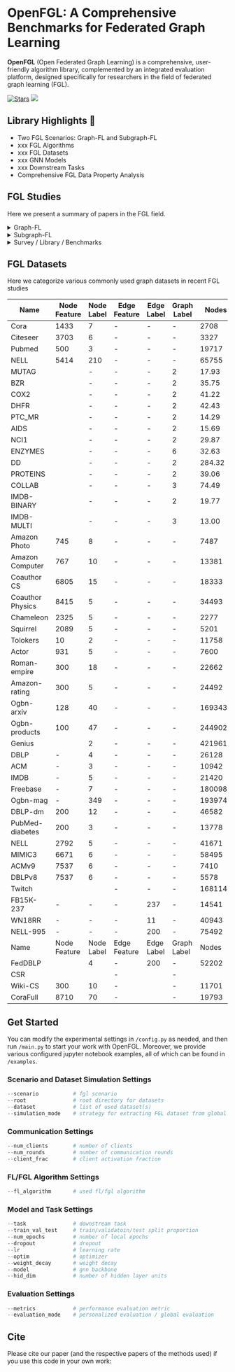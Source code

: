 # OpenFGL: A Comprehensive Benchmarks for Federated Graph Learning

**OpenFGL** (Open Federated Graph Learning) is a comprehensive, user-friendly algorithm library, complemented by an integrated evaluation platform, designed specifically for researchers in the field of federated graph learning (FGL).



[![Stars](https://img.shields.io/github/stars/zyl24/OpenFGL.svg?color=orange)](https://github.com/zyl24/OpenFGL/stargazers) ![](https://img.shields.io/github/last-commit/zyl24/OpenFGL) 
<!-- [![arXiv](https://img.shields.io/badge/arXiv-2312.04992-b31b1b.svg)](https://arxiv.org/abs/2312.04992) -->

 



## Library Highlights :rocket: 

- Two FGL Scenarios: Graph-FL and Subgraph-FL
- xxx FGL Algorithms
- xxx FGL Datasets
- xxx GNN Models
- xxx Downstream Tasks
- Comprehensive FGL Data Property Analysis




## FGL Studies
Here we present a summary of papers in the FGL field.






<details>
  <summary>Graph-FL</summary>
    
| Title | Venue | Year | Materials |
| ----- | ----- | ---- | --------- |
| Federated Graph Classification over Non-IID Graphs | NeurIPS  | 2021 | [[Paper]](https://proceedings.neurips.cc/paper/2021/hash/9c6947bd95ae487c81d4e19d3ed8cd6f-Abstract.html) [[Code]](https://github.com/Oxfordblue7/GCFL)  |
|Federated Learning on Non-IID Graphs via Structural Knowledge Sharing| AAAI| 2023| [[Paper]](https://ojs.aaai.org/index.php/AAAI/article/view/26187) [[Code]](https://github.com/yuetan031/fedstar) |

    
    
</details>


<details>
  <summary>Subgraph-FL</summary>
    
| Title | Venue | Year | Materials |
| ----- | ----- | ---- | --------- |
| Subgraph Federated Learning with Missing Neighbor Generation | NeurIPS  | 2021 | [[Paper]](https://proceedings.neurips.cc/paper/2021/hash/34adeb8e3242824038aa65460a47c29e-Abstract.html) [[Code]](https://github.com/zkhku/fedsage)    |
|FedGSL: Federated Graph Structure Learning for Local Subgraph Augmentation | ICBD| 2022| [[Paper]](https://ieeexplore.ieee.org/document/10020771) |
| Federated Node Classification over Graphs with Latent Link-type Heterogeneity| WWW|2023 | [[Paper]](https://dl.acm.org/doi/abs/10.1145/3543507.3583471) [[Code]](https://github.com/Oxfordblue7/FedLIT)|
| FedHGN: a federated framework for heterogeneous graph neural networks| IJCAI| 2023 | [[Paper]](https://dl.acm.org/doi/abs/10.24963/ijcai.2023/412) [[Code]](https://github.com/cynricfu/FedHGN)|
| Federated graph semantic and structural learning| IJCAI|2023 | [[Paper]](https://www.ijcai.org/proceedings/2023/0426.pdf) [[Code]](https://github.com/WenkeHuang/FGSSL)|
| Globally Consistent Federated Graph Autoencoder for Non-IID Graphs| IJCAI |2023 | [[Paper]](https://www.ijcai.org/proceedings/2023/0419.pdf) [[Code]](https://github.com/gcfgae/GCFGAE/)| 
|AdaFGL: A New Paradigm for Federated Node Classification with Topology Heterogeneity| ICDE| 2024 | [[Paper]](https://arxiv.org/abs/2401.11750) [[Code]](https://github.com/xkLi-Allen/AdaFGL) |
|FedGTA: Topology-aware Averaging for Federated Graph Learning | VLDB | 2024| [[Paper]](https://dl.acm.org/doi/abs/10.14778/3617838.3617842) [[Code]](https://github.com/xkLi-Allen/FedGTA)|
|Federated Graph Learning under Domain Shift with Generalizable Prototypes | AAAI | 2024 |[[Paper]](https://ojs.aaai.org/index.php/AAAI/article/view/29468) [[Code]](https://github.com/GuanchengWan/FGGP) | 
| FedGT: Federated Node Classification with Scalable Graph Transformer| arXiv| 2024| [[Paper]](https://arxiv.org/abs/2401.15203)|  
| FedGL: Federated graph learning framework with global self-supervision| IS | 2024| [[Paper]](https://www.sciencedirect.com/science/article/pii/S002002552301561X) |
| Deep Efficient Private Neighbor Generation for Subgraph Federated Learning| SDM| 2024 | [[Paper]](https://epubs.siam.org/doi/abs/10.1137/1.9781611978032.92)|


    
    
</details>


<details>
    <summary> Survey / Library / Benchmarks</summary>
    
| Title | Venue | Year | Materials |
| ----- | ----- | ---- | --------- |
| Federated graph learning--a position paper| arXiv | 2021 | [[Paper]](https://arxiv.org/abs/2105.11099)| 
|FedGraphNN: A Federated Learning System and Benchmark for Graph Neural Networks | arXiv|2021 | [[Paper]](https://arxiv.org/abs/2104.07145) [[Code]](https://github.com/FedML-AI/FedGraphNN)|
| Federated graph machine learning: A survey of concepts, techniques, and applications| SIGKDD | 2022 | [[Paper]](https://dl.acm.org/doi/abs/10.1145/3575637.3575644) |
| Federatedscope-gnn: Towards a unified, comprehensive and efficient package for federated graph learning| KDD| 2022 | [[Paper]](https://dl.acm.org/doi/abs/10.1145/3534678.3539112) [[Code]](https://github.com/alibaba/FederatedScope) |
|Federated Graph Neural Networks: Overview, Techniques, and Challenges|TNNLS| 2024 |[[Paper]](https://ieeexplore.ieee.org/abstract/document/10428063)|

</details>

## FGL Datasets 
Here we categorize various commonly used graph datasets in recent FGL studies


| Name | Node Feature | Node Label | Edge Feature | Edge Label | Graph Label | Nodes | Edges    | Graphs | Materials|
| ----------- | ------------ | ---------- | ------------ | ---------- | ----------- | ------ | --- | ------ | -------------------- |
| Cora | 1433 | 7          | -            | -       | -           | 2708   | 5429    | 1      | [[Paper]](https://arxiv.org/abs/1603.08861)                                                              |
| Citeseer    | 3703         | 6          | -            | -  | -           | 3327   | 4732   | 1      | [[Paper]](https://arxiv.org/abs/1603.08861)                                                              |
| Pubmed      | 500          | 3          | -            |   -    | -           | 19717  |44338   | 1      | [[Paper]](https://ojs.aaai.org/aimagazine/index.php/aimagazine/article/view/2157)                        |
| NELL        | 5414         | 210        | -            |  -   | -           | 65755  | 66144   | 1      | [[Paper]](https://ojs.aaai.org/index.php/AAAI/article/view/7519)                                         |
| MUTAG       |             | -          | -            | -      | 2           | 17.93  | 19.79 | 188    | [[Paper]](https://proceedings.neurips.cc/paper/2021/hash/9c6947bd95ae487c81d4e19d3ed8cd6f-Abstract.html) |
| BZR         |             | -          | -            | -      | 2           | 35.75  | 38.36  | 405    | [[Paper]](https://proceedings.neurips.cc/paper/2021/hash/9c6947bd95ae487c81d4e19d3ed8cd6f-Abstract.html) |
| COX2        |             | -          | -            | -      | 2           | 41.22  | 43.45 | 467    | [[Paper]](https://proceedings.neurips.cc/paper/2021/hash/9c6947bd95ae487c81d4e19d3ed8cd6f-Abstract.html) |
| DHFR        |             | -          | -            | -      | 2           | 42.43  | 44.54 | 467    | [[Paper]](https://proceedings.neurips.cc/paper/2021/hash/9c6947bd95ae487c81d4e19d3ed8cd6f-Abstract.html) |
| PTC_MR      |             | -          | -            | -     | 2           | 14.29  |14.69  | 344    | [[Paper]](https://proceedings.neurips.cc/paper/2021/hash/9c6947bd95ae487c81d4e19d3ed8cd6f-Abstract.html) |
| AIDS        |             | -          | -            | -  | 2           | 15.69  |16.20    | 2000   | [[Paper]](https://proceedings.neurips.cc/paper/2021/hash/9c6947bd95ae487c81d4e19d3ed8cd6f-Abstract.html) |
| NCI1        |             | -          | -            | -  | 2           | 29.87  |32.30     | 4110   | [[Paper]](https://proceedings.neurips.cc/paper/2021/hash/9c6947bd95ae487c81d4e19d3ed8cd6f-Abstract.html) |
| ENZYMES     |             | -          | -            |- | 6           | 32.63  | 62.14    | 600    | [[Paper]](https://proceedings.neurips.cc/paper/2021/hash/9c6947bd95ae487c81d4e19d3ed8cd6f-Abstract.html) |
| DD          |             | -          | -            | - | 2           | 284.32 |715.66   | 1178   | [[Paper]](https://proceedings.neurips.cc/paper/2021/hash/9c6947bd95ae487c81d4e19d3ed8cd6f-Abstract.html) |
| PROTEINS    |             | -          | -            | -  | 2           | 39.06  |72.82    | 1113   | [[Paper]](https://proceedings.neurips.cc/paper/2021/hash/9c6947bd95ae487c81d4e19d3ed8cd6f-Abstract.html) |
| COLLAB      |             | -          | -            | - | 3           | 74.49  | 2457.78    | 5000   | [[Paper]](https://proceedings.neurips.cc/paper/2021/hash/9c6947bd95ae487c81d4e19d3ed8cd6f-Abstract.html) |
| IMDB-BINARY |             | -          | -            | - | 2           | 19.77  | 96.53      | 1000   | [[Paper]](https://proceedings.neurips.cc/paper/2021/hash/9c6947bd95ae487c81d4e19d3ed8cd6f-Abstract.html) |
| IMDB-MULTI  |             | -          | -            | - | 3           | 13.00  |65.94      | 1500   | [[Paper]](https://proceedings.neurips.cc/paper/2021/hash/9c6947bd95ae487c81d4e19d3ed8cd6f-Abstract.html)|
| Amazon Photo | 745 | 8 | - | - | - | 7487 | 119043 | 1 | [[Paper]](https://arxiv.org/abs/1811.05868)|
| Amazon Computer | 767 | 10 | - | - | - | 13381 | 245778 | 1 | [[Paper]](https://arxiv.org/abs/1811.05868)|
| Coauthor CS | 6805 | 15 | - | - | - | 18333 | 81894 | 1 | [[Paper]](https://arxiv.org/abs/1811.05868)|
| Coauthor Physics | 8415 | 5 | - | - | - | 34493 | 247962 | 1 | [[Paper]](https://arxiv.org/abs/1811.05868)|
| Chameleon | 2325 | 5 | - | - | - | 2277 | 36101 | 1 | [[Paper]](https://arxiv.org/abs/2002.05287)|
| Squirrel | 2089 | 5 | - | - | - | 5201 | 216933 | 1 | [[Paper]](https://arxiv.org/abs/2002.05287)|
| Tolokers | 10 | 2 | - | - | - | 11758 | 519000 | 1 | [[Paper]](https://arxiv.org/abs/2302.11640)|
| Actor | 931 | 5 | - | - | - | 7600 | 29926 | 1 | [[Paper]](https://arxiv.org/abs/2002.05287)|
| Roman-empire | 300 | 18 | - | - | - | 22662 | 32927 | 1 | [[Paper]](https://arxiv.org/abs/2302.11640)|
| Amazon-rating | 300 | 5 | - | - | - | 24492 | 93050 | 1 | [[Paper]](https://arxiv.org/abs/2302.11640)|
| Ogbn-arxiv | 128 | 40 | - | - | - | 169343 | 2315598 | 1 | [[Paper]](https://proceedings.neurips.cc/paper/2020/hash/fb60d411a5c5b72b2e7d3527cfc84fd0-Abstract.html)|
| Ogbn-products | 100 | 47 | - | - | - | 2449029 | 61859140 | 1 | [[Paper]](https://proceedings.neurips.cc/paper/2020/hash/fb60d411a5c5b72b2e7d3527cfc84fd0-Abstract.html)|
| Genius |  | 2 | - | - | - | 421961 | 922868 | 1 | [[Paper]](https://ojs.aaai.org/index.php/ICWSM/article/view/18068)|
| DBLP | - | 4 | - | - | - | 26128 | 239566 | 1 | [[Paper]](https://openreview.net/forum?id=Qs81lLhOor)|
| ACM | - | 3 | - | - | - | 10942 | 547872 | 1 | [[Paper]](https://openreview.net/forum?id=Qs81lLhOor)|
| IMDB | - | 5 | - | - | - | 21420 | 86642 | 1 | [[Paper]](https://openreview.net/forum?id=Qs81lLhOor)|
| Freebase | - | 7 | - | - | - | 180098 | 1057688 | 1 | [[Paper]](https://openreview.net/forum?id=Qs81lLhOor)|
| Ogbn-mag | - | 349 | - | - | - | 1939743 | 21111007 | 1 | [[Paper]](https://arxiv.org/abs/2103.09430)|
| DBLP-dm | 200 | 12 | - | - | - | 46582 | 7097924 | 1 | [[Paper]](https://dl.acm.org/doi/abs/10.1145/3543507.3583471)|
| PubMed-diabetes | 200 | 3 | - | - | - | 13778 | 588529 | 1 | [[Paper]](https://dl.acm.org/doi/abs/10.1145/3543507.3583471)|
| NELL | 2792 | 5 | - | - | - | 41671 | 39250315 | 1 | [[Paper]](https://dl.acm.org/doi/abs/10.1145/3543507.3583471)|
| MIMIC3  | 6671 | 6 | - | - | - | 58495 | 30603469 | 1 | [[Paper]](https://dl.acm.org/doi/abs/10.1145/3543507.3583471)|
| ACMv9  | 7537 | 6 | - | - | - | 7410 | 11135 | 1 | [[Paper]](https://dl.acm.org/doi/abs/10.1145/3366423.3380219)|
| DBLPv8  | 7537 | 6 | - | - | - | 5578 | 7341 | 1 | [[Paper]](https://dl.acm.org/doi/abs/10.1145/3366423.3380219)|
| Twitch  |  |  | - | - | - | 168114 | 6797557 | 1 | [[Paper]](https://arxiv.org/abs/2101.03091)|
| FB15K-237  | - | - | - | 237 | - | 14541 | 310116 | 1 | [[Paper]](https://aclanthology.org/D15-1174/)|
| WN18RR  | - | - | - | 11 | - | 40943 | 93003 | 1 | [[Paper]](https://proceedings.neurips.cc/paper/2013/hash/1cecc7a77928ca8133fa24680a88d2f9-Abstract.html)|
| NELL-995  | - | - | - | 200 | - | 75492 | 154213 | 1 | [[Paper]](https://arxiv.org/abs/1707.06690)|
| Name | Node Feature | Node Label | Edge Feature | Edge Label | Graph Label | Nodes | Edges    | Graphs | Materials|
| FedDBLP  |  | 4 | - | 200 | - | 52202 | 271054 | 1 | [[Paper]](https://arxiv.org/abs/2204.05562)|
| CSR  |  |  | - |  | - |  |  | 1 | [[Paper]](https://arxiv.org/abs/2204.05562)|
| Wiki-CS  | 300 |  10 | - |  | - | 11701 | 216123 | 1 | [[Paper]](https://arxiv.org/abs/2007.02901)|
| CoraFull  | 8710 | 70 | - |  | - | 19793 | 65311 | 1 | [[Paper]](https://arxiv.org/abs/1707.03815)|




## Get Started
You can modify the experimental settings in `/config.py` as needed, and then run `/main.py` to start your work with OpenFGL. Moreover, we provide various configured jupyter notebook examples, all of which can be found in `/examples`.

### Scenario and Dataset Simulation Settings

```python
--scenario           # fgl scenario
--root               # root directory for datasets
--dataset            # list of used dataset(s)
--simulation_mode    # strategy for extracting FGL dataset from global dataset
```

### Communication Settings

```python
--num_clients        # number of clients
--num_rounds         # number of communication rounds
--client_frac        # client activation fraction
```

### FL/FGL Algorithm Settings
```python
--fl_algorithm       # used fl/fgl algorithm
```

### Model and Task Settings
```python
--task               # downstream task
--train_val_test     # train/validatoin/test split proportion
--num_epochs         # number of local epochs
--dropout            # dropout
--lr                 # learning rate
--optim              # optimizer
--weight_decay       # weight decay
--model              # gnn backbone
--hid_dim            # number of hidden layer units
```


### Evaluation Settings

```python
--metrics            # performance evaluation metric
--evaluation_mode    # personalized evaluation / global evaluation
```
## Cite
Please cite our paper (and the respective papers of the methods used) if you use this code in your own work:
```
```
